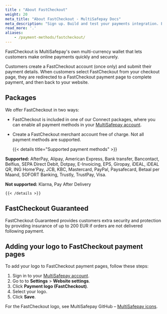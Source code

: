 ```yaml
---
title : "About FastCheckout"
weight: 20
meta_title: "About FastCheckout - MultiSafepay Docs"
meta_description: "Sign up. Build and test your payments integration. Explore our products and services. Use our API Reference, SDKs, and wrappers. Get support."
read_more: '.'
aliases:
    - /payment-methods/fastcheckout/
---
```


FastCheckout is MultiSafepay's own multi-currency wallet that lets customers make online payments quickly and securely. 

Customers create a FastCheckout account (once only) and submit their payment details. When customers select FastCheckout from your checkout page, they are redirected to a FastCheckout payment page to complete payment, and then back to your website. 

## Packages

We offer FastCheckout in two ways:

- FastCheckout is included in one of our Connect packages, where you can enable all payment methods in your [MultiSafepay account](https://merchant.multisafepay.com).
- Create a FastCheckout merchant account free of charge. Not all payment methods are supported. 

    {{< details title="Supported payment methods" >}}

**Supported:** AfterPay, Alipay, American Express, Bank transfer, Bancontact, Belfius, SEPA Direct Debit, Dotpay, E-Invoicing, EPS, Giropay, iDEAL, iDEAL QR, ING Home'Pay, JCB, KBC, Mastercard, PayPal, Paysafecard, Betaal per Maand, SOFORT Banking, Trustly, TrustPay, Visa.

**Not supported:** Klarna, Pay After Delivery

    {{< /details >}}

## FastCheckout Guaranteed
FastCheckout Guaranteed provides customers extra security and protection by providing insurance of up to 200 EUR if orders are not delivered following payment.

## Adding your logo to FastCheckout payment pages

To add your logo to FastCheckout payment pages, follow these steps:

1. Sign in to your [MultiSafepay account](https://merchant.multisafepay.com/).
2. Go to to **Settings** > **Website settings**.
3. Click **Payment logo (FastCheckout)**.
4. Select your logo.
5. Click **Save**.

For the FastCheckout logo, see MultiSafepay GitHub – [MultiSafepay icons](https://github.com/MultiSafepay/MultiSafepay-icons).

